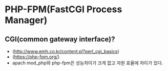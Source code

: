 # PHP-FPM(FastCGI Process Manager)
## CGI(common gateway interface)?
- (http://www.emh.co.kr/content.pl?perl_cgi_basics)
- (https://php-fpm.org/)
- apach mod_php와 php-fpm은 성능차이가 크게 없고 자원 효율에 차이가 있다.
